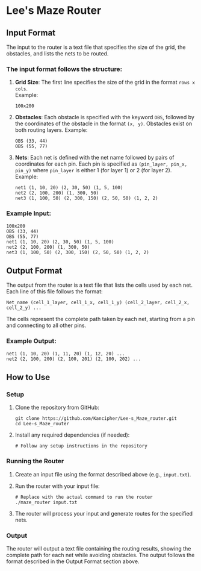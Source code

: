 # Lee's Maze Router

## Input Format

The input to the router is a text file that specifies the size of the grid, the obstacles, and lists the nets to be routed.

### The input format follows the structure:

1. **Grid Size**: The first line specifies the size of the grid in the format `rows x cols`.  
   Example:
   ```
   100x200
   ```

2. **Obstacles**: Each obstacle is specified with the keyword `OBS`, followed by the coordinates of the obstacle in the format `(x, y)`. Obstacles exist on both routing layers.
   Example:
   ```
   OBS (33, 44)
   OBS (55, 77)
   ```

3. **Nets**: Each net is defined with the net name followed by pairs of coordinates for each pin. Each pin is specified as `(pin_layer, pin_x, pin_y)` where `pin_layer` is either 1 (for layer 1) or 2 (for layer 2).  
   Example:
   ```
   net1 (1, 10, 20) (2, 30, 50) (1, 5, 100)
   net2 (2, 100, 200) (1, 300, 50)
   net3 (1, 100, 50) (2, 300, 150) (2, 50, 50) (1, 2, 2)
   ```

### Example Input:
```
100x200
OBS (33, 44)
OBS (55, 77)
net1 (1, 10, 20) (2, 30, 50) (1, 5, 100)
net2 (2, 100, 200) (1, 300, 50)
net3 (1, 100, 50) (2, 300, 150) (2, 50, 50) (1, 2, 2)
```

## Output Format

The output from the router is a text file that lists the cells used by each net. Each line of this file follows the format:

```
Net_name (cell_1_layer, cell_1_x, cell_1_y) (cell_2_layer, cell_2_x, cell_2_y) ...
```

The cells represent the complete path taken by each net, starting from a pin and connecting to all other pins.

### Example Output:
```
net1 (1, 10, 20) (1, 11, 20) (1, 12, 20) ...
net2 (2, 100, 200) (2, 100, 201) (2, 100, 202) ...
```

## How to Use

### Setup

1. Clone the repository from GitHub:
   ```
   git clone https://github.com/Kancipher/Lee-s_Maze_router.git
   cd Lee-s_Maze_router
   ```

2. Install any required dependencies (if needed):
   ```
   # Follow any setup instructions in the repository
   ```

### Running the Router

1. Create an input file using the format described above (e.g., `input.txt`).

2. Run the router with your input file:
   ```
   # Replace with the actual command to run the router
   ./maze_router input.txt
   ```

3. The router will process your input and generate routes for the specified nets.

### Output

The router will output a text file containing the routing results, showing the complete path for each net while avoiding obstacles. The output follows the format described in the Output Format section above.

